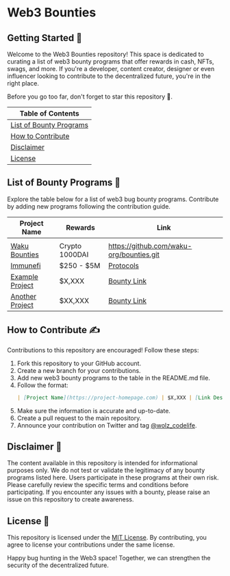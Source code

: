 # Web3 Bounties

## Getting Started 🏁
Welcome to the Web3 Bounties repository! This space is dedicated to curating a list of web3 bounty programs that offer rewards in cash, NFTs, swags, and more. If you're a developer, content creator, designer or even influencer looking to contribute to the decentralized future, you're in the right place.

Before you go too far, don't forget to star this repository 🌟.

|Table of Contents |
|----------------|
|[List of Bounty Programs](#list-of-bounty-programs-)|
|[How to Contribute](#how-to-contribute-%EF%B8%8F)|
|[Disclaimer](#disclaimer-)|
|[License](#license-)|

## List of Bounty Programs 🚧
Explore the table below for a list of web3 bug bounty programs. Contribute by adding new programs following the contribution guide.

| Project Name | Rewards | Link |
| ------------ | ------- | ---- |
||||
|[Waku Bounties](https://waku.org/)|Crypto 1000DAI|https://github.com/waku-org/bounties.git|
| [Immunefi](https://immunefi.com/hackers/) | $250 - $5M | [Protocols](https://immunefi.com/explore/)|
| [Example Project](https://example.com) | $X,XXX | [Bounty Link](https://example.com/web3-bounties) |
| [Another Project](https://anotherexample.com) | $XX,XXX | [Bounty Link](https://anotherexample.com/bounties) |


## How to Contribute ✍️
Contributions to this repository are encouraged! Follow these steps:

1. Fork this repository to your GitHub account.
2. Create a new branch for your contributions.
3. Add new web3 bounty programs to the table in the README.md file.
4. Follow the format:
   ```markdown
   | [Project Name](https://project-homepage.com) | $X,XXX | [Link Description](https://project-homepage.com/bug-bounty) |
   ```
5. Make sure the information is accurate and up-to-date.
6. Create a pull request to the main repository.
7. Announce your contribution on Twitter and tag [@wolz_codelife](https://twitter.com/wolz_codelife).

## Disclaimer 🫵
The content available in this repository is intended for informational purposes only. We do not test or validate the legitimacy of any bounty programs listed here. Users participate in these programs at their own risk. Please carefully review the specific terms and conditions before participating. If you encounter any issues with a bounty, please raise an issue on this repository to create awareness.

## License 🪪
This repository is licensed under the [MIT License](https://github.com/wolz-CODElife/web3-bounties/blob/master/LICENSE). By contributing, you agree to license your contributions under the same license.

Happy bug hunting in the Web3 space! Together, we can strengthen the security of the decentralized future.

